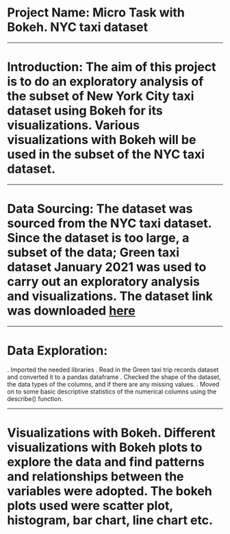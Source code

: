 # Project Name: Micro Task with Bokeh. NYC taxi dataset

----
# Introduction: The aim of this project is to do an exploratory analysis of the subset of New York City taxi dataset using Bokeh for its visualizations. Various visualizations with Bokeh will be used in the subset of the NYC taxi dataset.


-----
# Data Sourcing: The dataset was sourced from the NYC taxi dataset. Since the dataset is too large, a subset of the data; Green taxi dataset January 2021 was used to carry out an exploratory analysis and visualizations. The dataset link was downloaded [here](https://www.nyc.gov/site/tlc/about/tlc-trip-record-data.page)




-----
# Data Exploration: 
. Imported the needed libraries 
. Read in the Green taxi trip records dataset and converted it to a pandas dataframe
. Checked the shape of the dataset, the data types of the columns, and if there are any missing values.
. Moved on to some basic descriptive statistics of the numerical columns using the describe() function.


----
# Visualizations with Bokeh. Different visualizations with Bokeh plots to explore the data and find patterns and relationships between the variables were adopted. The bokeh plots used were scatter plot, histogram, bar chart, line chart etc.


